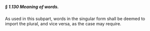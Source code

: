 ##### § 1.130 Meaning of words. #####

As used in this subpart, words in the singular form shall be deemed to import the plural, and vice versa, as the case may require.